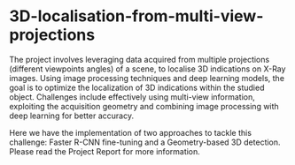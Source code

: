 # 3D-localisation-from-multi-view-projections

The project involves leveraging data acquired from multiple projections (different viewpoints angles) of a scene, to localise 3D indications on X-Ray images. Using image processing techniques and deep learning models, the goal is to optimize the localization of 3D indications within the studied object. Challenges include effectively using multi-view information, exploiting the acquisition geometry and combining image processing with deep learning for better accuracy.

Here we have the implementation of two approaches to tackle this challenge: Faster R-CNN fine-tuning and a Geometry-based 3D detection. Please read the Project Report for more information. 